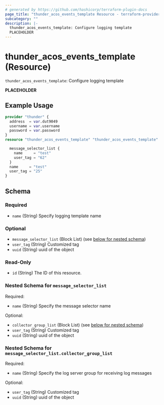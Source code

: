 ```yaml
---
# generated by https://github.com/hashicorp/terraform-plugin-docs
page_title: "thunder_acos_events_template Resource - terraform-provider-thunder"
subcategory: ""
description: |-
  thunder_acos_events_template: Configure logging template
  PLACEHOLDER
---
```


# thunder_acos_events_template (Resource)

`thunder_acos_events_template`: Configure logging template

__PLACEHOLDER__

## Example Usage

```terraform
provider "thunder" {
  address  = var.dut9049
  username = var.username
  password = var.password
}
resource "thunder_acos_events_template" "thunder_acos_events_template" {

  message_selector_list {
    name     = "test"
    user_tag = "62"
  }
  name     = "test"
  user_tag = "25"
}
```

<!-- schema generated by tfplugindocs -->
## Schema

### Required

- `name` (String) Specify logging template name

### Optional

- `message_selector_list` (Block List) (see [below for nested schema](#nestedblock--message_selector_list))
- `user_tag` (String) Customized tag
- `uuid` (String) uuid of the object

### Read-Only

- `id` (String) The ID of this resource.

<a id="nestedblock--message_selector_list"></a>
### Nested Schema for `message_selector_list`

Required:

- `name` (String) Specify the message selector name

Optional:

- `collector_group_list` (Block List) (see [below for nested schema](#nestedblock--message_selector_list--collector_group_list))
- `user_tag` (String) Customized tag
- `uuid` (String) uuid of the object

<a id="nestedblock--message_selector_list--collector_group_list"></a>
### Nested Schema for `message_selector_list.collector_group_list`

Required:

- `name` (String) Specify the log server group for receiving log messages

Optional:

- `user_tag` (String) Customized tag
- `uuid` (String) uuid of the object


